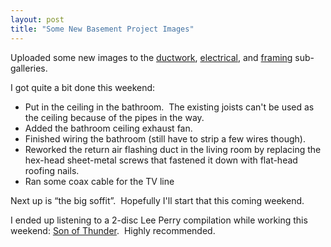 ```yaml
---
layout: post
title: "Some New Basement Project Images"
---
```


<p>Uploaded some new images to the <a href="http://www.kindohm.com/ImageFolder.aspx?FolderID=7be664fc-9878-4d72-b30f-67bc4e5ezz15">ductwork</a>, <a href="http://www.kindohm.com/ImageFolder.aspx?FolderID=7bbff611-6476-7170-b7c4-3e25685c8e4f">electrical</a>, and <a href="http://www.kindohm.com/ImageFolder.aspx?FolderID=22724511-7a2f-4189-94b6-f72a568e6ae9">framing</a> sub-galleries.&nbsp; </p>
<p>I got quite a bit done this weekend:</p>
<ul> 
<li>Put in the ceiling in the bathroom.&nbsp; The existing joists can't be used as the ceiling because of the pipes in the way.</li> 
<li>Added the bathroom ceiling exhaust fan.</li> 
<li>Finished wiring the bathroom (still have to strip a few wires though).</li> 
<li>Reworked the return air flashing duct in the living room by replacing the hex-head sheet-metal screws that fastened it down with flat-head roofing nails.</li> 
<li>Ran some coax cable for the TV line</li></ul> 
<p>Next up is &#8220;the big soffit&#8221;.&nbsp; Hopefully I'll start that this coming weekend.</p>
<p>I ended up listening to a 2-disc Lee Perry compilation while working this weekend: <a href="http://www.amazon.com/exec/obidos/ASIN/B0000457AB/qid%3D1113774453/sr%3D11-1/ref%3Dsr%5F11%5F1/103-3152961-1267838" target="_blank">Son of Thunder</a>.&nbsp; Highly recommended.</p>
 
